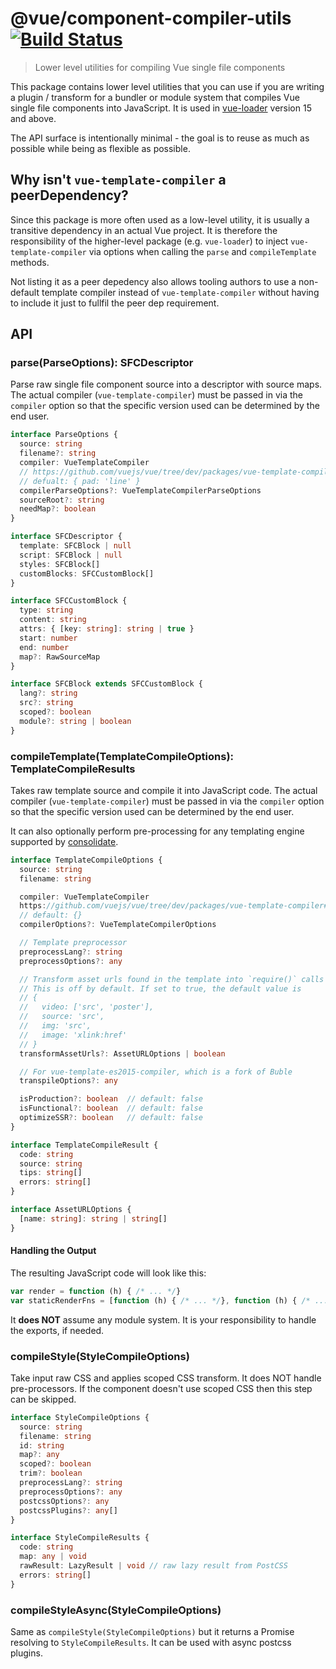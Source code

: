# @vue/component-compiler-utils [![Build Status](https://circleci.com/gh/vuejs/component-compiler-utils/tree/master.svg?style=shield)](https://circleci.com/gh/vuejs/component-compiler-utils/)

> Lower level utilities for compiling Vue single file components

This package contains lower level utilities that you can use if you are writing a plugin / transform for a bundler or module system that compiles Vue single file components into JavaScript. It is used in [vue-loader](https://github.com/vuejs/vue-loader) version 15 and above.

The API surface is intentionally minimal - the goal is to reuse as much as possible while being as flexible as possible.

## Why isn't `vue-template-compiler` a peerDependency?

Since this package is more often used as a low-level utility, it is usually a transitive dependency in an actual Vue project. It is therefore the responsibility of the higher-level package (e.g. `vue-loader`) to inject `vue-template-compiler` via options when calling the `parse` and `compileTemplate` methods.

Not listing it as a peer depedency also allows tooling authors to use a non-default template compiler instead of `vue-template-compiler` without having to include it just to fullfil the peer dep requirement.

## API

### parse(ParseOptions): SFCDescriptor

Parse raw single file component source into a descriptor with source maps. The actual compiler (`vue-template-compiler`) must be passed in via the `compiler` option so that the specific version used can be determined by the end user.

``` ts
interface ParseOptions {
  source: string
  filename?: string
  compiler: VueTemplateCompiler
  // https://github.com/vuejs/vue/tree/dev/packages/vue-template-compiler#compilerparsecomponentfile-options
  // defualt: { pad: 'line' }
  compilerParseOptions?: VueTemplateCompilerParseOptions
  sourceRoot?: string
  needMap?: boolean
}

interface SFCDescriptor {
  template: SFCBlock | null
  script: SFCBlock | null
  styles: SFCBlock[]
  customBlocks: SFCCustomBlock[]
}

interface SFCCustomBlock {
  type: string
  content: string
  attrs: { [key: string]: string | true }
  start: number
  end: number
  map?: RawSourceMap
}

interface SFCBlock extends SFCCustomBlock {
  lang?: string
  src?: string
  scoped?: boolean
  module?: string | boolean
}
```

### compileTemplate(TemplateCompileOptions): TemplateCompileResults

Takes raw template source and compile it into JavaScript code. The actual compiler (`vue-template-compiler`) must be passed in via the `compiler` option so that the specific version used can be determined by the end user.

It can also optionally perform pre-processing for any templating engine supported by [consolidate](https://github.com/tj/consolidate.js/).

``` ts
interface TemplateCompileOptions {
  source: string
  filename: string

  compiler: VueTemplateCompiler
  https://github.com/vuejs/vue/tree/dev/packages/vue-template-compiler#compilercompiletemplate-options
  // default: {}
  compilerOptions?: VueTemplateCompilerOptions

  // Template preprocessor
  preprocessLang?: string
  preprocessOptions?: any

  // Transform asset urls found in the template into `require()` calls
  // This is off by default. If set to true, the default value is
  // {
  //   video: ['src', 'poster'],
  //   source: 'src',
  //   img: 'src',
  //   image: 'xlink:href'
  // }
  transformAssetUrls?: AssetURLOptions | boolean

  // For vue-template-es2015-compiler, which is a fork of Buble
  transpileOptions?: any

  isProduction?: boolean  // default: false
  isFunctional?: boolean  // default: false
  optimizeSSR?: boolean   // default: false
}

interface TemplateCompileResult {
  code: string
  source: string
  tips: string[]
  errors: string[]
}

interface AssetURLOptions {
  [name: string]: string | string[]
}
```

#### Handling the Output

The resulting JavaScript code will look like this:

``` js
var render = function (h) { /* ... */}
var staticRenderFns = [function (h) { /* ... */}, function (h) { /* ... */}]
```

It **does NOT** assume any module system. It is your responsibility to handle the exports, if needed.

### compileStyle(StyleCompileOptions)

Take input raw CSS and applies scoped CSS transform. It does NOT handle pre-processors. If the component doesn't use scoped CSS then this step can be skipped.

``` ts
interface StyleCompileOptions {
  source: string
  filename: string
  id: string
  map?: any
  scoped?: boolean
  trim?: boolean
  preprocessLang?: string
  preprocessOptions?: any
  postcssOptions?: any
  postcssPlugins?: any[]
}

interface StyleCompileResults {
  code: string
  map: any | void
  rawResult: LazyResult | void // raw lazy result from PostCSS
  errors: string[]
}
```

### compileStyleAsync(StyleCompileOptions)

Same as `compileStyle(StyleCompileOptions)` but it returns a Promise resolving to `StyleCompileResults`. It can be used with async postcss plugins.
